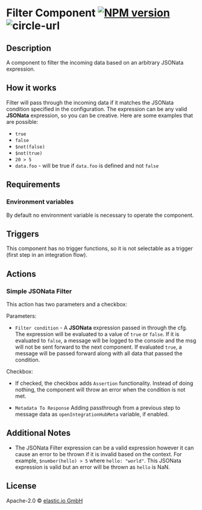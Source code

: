 # Filter Component [![NPM version][npm-image]][npm-url] ![circle-url]

## Description

A component to filter the incoming data based on an arbitrary JSONata expression.

## How it works

Filter will pass through the incoming data if it matches the JSONata condition specified
in the configuration. The expression can be any valid __JSONata__ expression, so you can be creative.
Here are some examples that are possible:

*   `true`
*   `false`
*   `$not(false)`
*   `$not(true)`
*    `20 > 5`
*   `data.foo` - will be true if `data.foo` is defined and not `false`

## Requirements

### Environment variables

By default no environment variable is necessary to operate the component.

## Triggers

This component has no trigger functions, so it is not selectable as a trigger (first step in an integration flow).

## Actions

### Simple JSONata Filter

This action has two parameters and a checkbox:

Parameters:
*   `Filter condition` - A __JSONata__ expression passed in through the cfg. The expression will be evaluated to a value of  `true` or `false`. If 
it is evaluated to `false`, a message will be logged to the console and the msg will not be sent forward to the next component. If evaluated `true`, a message will be passed forward along with all data that passed the condition.

Checkbox:
* If checked, the checkbox adds `Assertion` functionality. Instead of doing nothing, the component will throw an error when the condition is not met.

* `Metadata To Response` Adding passthrough from a previous step to message data as `openIntegrationHubMeta` variable, if enabled.

## Additional Notes

*   The JSONata Filter expression can be a valid expression however it can cause an error to be thrown if it is invalid based on the context. For example, 
`$number(hello) > 5` where `hello: "world"`. This JSONata expression is valid but an error will be thrown as `hello` is NaN.
 
## License

Apache-2.0 © [elastic.io GmbH](https://www.elastic.io)


[npm-image]: https://badge.fury.io/js/filter-component.svg
[npm-url]: https://npmjs.org/package/filter-component
[circle-url]: https://circleci.com/gh/elasticio/filter-component.svg?style=svg
[daviddm-image]: https://david-dm.org/elasticio/filter-component.svg?theme=shields.io
